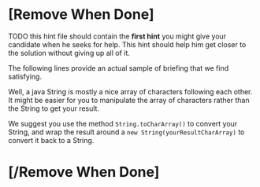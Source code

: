 # [Remove When Done]
TODO this hint file should contain the **first hint** you might give your candidate when he seeks for help.
This hint should help him get closer to the solution without giving up all of it.

The following lines provide an actual sample of briefing that we find satisfying.

Well, a java String is mostly a nice array of characters following each other.
It might be easier for you to manipulate the array of characters rather than the String to get your result.

We suggest you use the method `String.toCharArray()` to convert your String, and wrap the result around a `new String(yourResultCharArray)` to convert it back to a String.
# [/Remove When Done]
